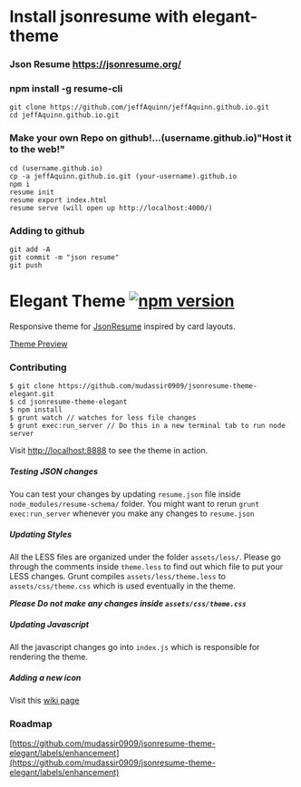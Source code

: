 # Install jsonresume with elegant-theme

### Json Resume https://jsonresume.org/
### npm install -g resume-cli

```
git clone https://github.com/jeffAquinn/jeffAquinn.github.io.git
cd jeffAquinn.github.io.git
```
### Make your own Repo on github!...(username.github.io)"Host it to the web!"

```
cd (username.github.io)
cp -a jeffAquinn.github.io.git (your-username).github.io 
npm i
resume init
resume export index.html
resume serve (will open up http://localhost:4000/)
```

### Adding to github
```
git add -A
git commit -m "json resume"
git push
```



# Elegant Theme [![npm version](https://badge.fury.io/js/jsonresume-theme-elegant.svg)](http://badge.fury.io/js/jsonresume-theme-elegant)



Responsive theme for [JsonResume](https://jsonresume.org/) inspired by card layouts.

[Theme Preview](http://themes.jsonresume.org/elegant)

### Contributing
```
$ git clone https://github.com/mudassir0909/jsonresume-theme-elegant.git
$ cd jsonresume-theme-elegant
$ npm install
$ grunt watch // watches for less file changes
$ grunt exec:run_server // Do this in a new terminal tab to run node server
```
Visit [http://localhost:8888](http://localhost:8888) to see the theme in action.


##### Testing JSON changes
You can test your changes by updating `resume.json` file inside `node_modules/resume-schema/` folder. You might want to rerun `grunt exec:run_server` whenever you make any changes to `resume.json`

##### Updating Styles
All the LESS files are organized under the folder `assets/less/`. Please go through the comments inside `theme.less` to find out which file to put your LESS changes. Grunt compiles `assets/less/theme.less` to `assets/css/theme.css` which is used eventually in the theme.

**_Please Do not make any changes inside `assets/css/theme.css`_**

##### Updating Javascript
All the javascript changes go into `index.js` which is responsible for rendering the theme.

##### Adding a new icon
Visit this [wiki page](https://github.com/mudassir0909/jsonresume-theme-elegant/wiki/Adding-a-new-icon)

### Roadmap

[https://github.com/mudassir0909/jsonresume-theme-elegant/labels/enhancement](https://github.com/mudassir0909/jsonresume-theme-elegant/labels/enhancement)
